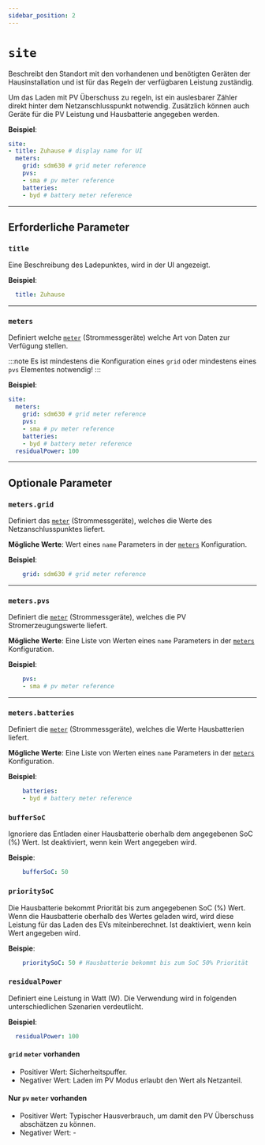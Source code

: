 ```yaml
---
sidebar_position: 2
---
```


# `site`

Beschreibt den Standort mit den vorhandenen und benötigten Geräten der Hausinstallation und ist für das Regeln der verfügbaren Leistung zuständig.

Um das Laden mit PV Überschuss zu regeln, ist ein auslesbarer Zähler direkt hinter dem Netzanschlusspunkt notwendig. Zusätzlich können auch Geräte für die PV Leistung und Hausbatterie angegeben werden.

**Beispiel**:

```yaml
site:
- title: Zuhause # display name for UI
  meters:
    grid: sdm630 # grid meter reference
    pvs: 
    - sma # pv meter reference
    batteries:
    - byd # battery meter reference
```

---

## Erforderliche Parameter

### `title`

Eine Beschreibung des Ladepunktes, wird in der UI angezeigt.

**Beispiel**:

```yaml
  title: Zuhause
```

---

### `meters`

Definiert welche [`meter`](meters) (Strommessgeräte) welche Art von Daten zur Verfügung stellen.

:::note
Es ist mindestens die Konfiguration eines `grid` oder mindestens eines `pvs` Elementes notwendig!
:::

**Beispiel**:

```yaml
site:
  meters:
    grid: sdm630 # grid meter reference
    pvs: 
    - sma # pv meter reference
    batteries: 
    - byd # battery meter reference
  residualPower: 100
```

---

## Optionale Parameter

### `meters.grid`

Definiert das [`meter`](meters) (Strommessgeräte), welches die Werte des Netzanschlusspunktes liefert.

**Mögliche Werte**: Wert eines `name` Parameters in der [`meters`](#meters) Konfiguration.

**Beispiel**:

```yaml
    grid: sdm630 # grid meter reference
```

---

### `meters.pvs`

Definiert die [`meter`](meters) (Strommessgeräte), welches die PV Stromerzeugungswerte liefert.

**Mögliche Werte**: Eine Liste von Werten eines `name` Parameters in der [`meters`](#meters) Konfiguration.

**Beispiel**:

```yaml
    pvs: 
    - sma # pv meter reference
```

---

### `meters.batteries`

Definiert die [`meter`](meters) (Strommessgeräte), welches die Werte Hausbatterien liefert.

**Mögliche Werte**: Eine Liste von Werten eines `name` Parameters in der [`meters`](#meters) Konfiguration.

**Beispiel**:

```yaml
    batteries: 
    - byd # battery meter reference
```

### `bufferSoC`

Ignoriere das Entladen einer Hausbatterie oberhalb dem angegebenen SoC (%) Wert. Ist deaktiviert, wenn kein Wert angegeben wird.

**Beispie**:

```yaml
    bufferSoC: 50
```

### `prioritySoC`

Die Hausbatterie bekommt Priorität bis zum angegebenen SoC (%) Wert. Wenn die Hausbatterie oberhalb des Wertes geladen wird, wird diese Leistung für das Laden des EVs miteinberechnet. Ist deaktiviert, wenn kein Wert angegeben wird.

**Beispie**:

```yaml
    prioritySoC: 50 # Hausbatterie bekommt bis zum SoC 50% Priorität
```

### `residualPower`

Definiert eine Leistung in Watt (W). Die Verwendung wird in folgenden unterschiedlichen Szenarien verdeutlicht.

**Beispiel**:

```yaml
  residualPower: 100
```

#### `grid` `meter` vorhanden

- Positiver Wert: Sicherheitspuffer.
- Negativer Wert: Laden im PV Modus erlaubt den Wert als Netzanteil.

#### Nur `pv` `meter` vorhanden

- Positiver Wert: Typischer Hausverbrauch, um damit den PV Überschuss abschätzen zu können.
- Negativer Wert: -
